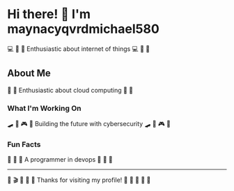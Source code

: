 # Hi there! 👋 I'm maynacyqvrdmichael580

💻 🎱 🎸 Enthusiastic about internet of things 💻 🎱 🎸

## About Me
🚴 🌟 Enthusiastic about cloud computing 🚴 🌟

### What I'm Working On
🛹 🚣 🎮 🌈 Building the future with cybersecurity 🛹 🚣 🎮 🌈

### Fun Facts
🏒 🎳 🚀 A programmer in devops 🏒 🎳 🚀

---
🎽 🎬 🏓 🎾 🎹 Thanks for visiting my profile! 🎰 🏑 🎾 🏏 🎽

